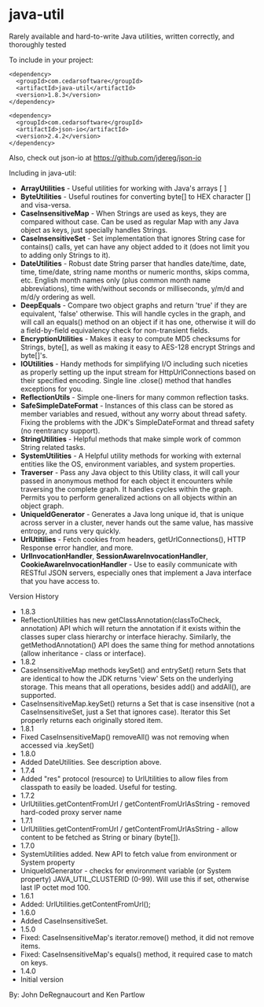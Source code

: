 java-util
=========
Rarely available and hard-to-write Java utilities, written correctly, and thoroughly tested

To include in your project:
```
<dependency>
  <groupId>com.cedarsoftware</groupId>
  <artifactId>java-util</artifactId>
  <version>1.8.3</version>
</dependency>

<dependency>
  <groupId>com.cedarsoftware</groupId>
  <artifactId>json-io</artifactId>
  <version>2.4.2</version>
</dependency>
```

Also, check out json-io at https://github.com/jdereg/json-io

Including in java-util:
* **ArrayUtilities** - Useful utilities for working with Java's arrays [ ]
* **ByteUtilities** - Useful routines for converting byte[] to HEX character [] and visa-versa.
* **CaseInsensitiveMap** - When Strings are used as keys, they are compared without case. Can be used as regular Map with any Java object as keys, just specially handles Strings.
* **CaseInsensitiveSet** - Set implementation that ignores String case for contains() calls, yet can have any object added to it (does not limit you to adding only Strings to it).
* **DateUtilities** - Robust date String parser that handles date/time, date, time, time/date, string name months or numeric months, skips comma, etc. English month names only (plus common month name abbreviations), time with/without seconds or milliseconds, y/m/d and m/d/y ordering as well.
* **DeepEquals** - Compare two object graphs and return 'true' if they are equivalent, 'false' otherwise.  This will handle cycles in the graph, and will call an equals() method on an object if it has one, otherwise it will do a field-by-field equivalency check for non-transient fields.
* **EncryptionUtilities** - Makes it easy to compute MD5 checksums for Strings, byte[], as well as making it easy to AES-128 encrypt Strings and byte[]'s.
* **IOUtilities** - Handy methods for simplifying I/O including such niceties as properly setting up the input stream for HttpUrlConnections based on their specified encoding.  Single line .close() method that handles exceptions for you.
* **ReflectionUtils** - Simple one-liners for many common reflection tasks.
* **SafeSimpleDateFormat** - Instances of this class can be stored as member variables and resued, without any worry about thread safety.  Fixing the problems with the JDK's SimpleDateFormat and thread safety (no reentrancy support).
* **StringUtilities** - Helpful methods that make simple work of common String related tasks.
* **SystemUtilities** - A Helpful utility methods for working with external entities like the OS, environment variables, and system properties.
* **Traverser** - Pass any Java object to this Utility class, it will call your passed in anonymous method for each object it encounters while traversing the complete graph.  It handles cycles within the graph. Permits you to perform generalized actions on all objects within an object graph.
* **UniqueIdGenerator** - Generates a Java long unique id, that is unique across server in a cluster, never hands out the same value, has massive entropy, and runs very quickly.
* **UrlUtitilies** - Fetch cookies from headers, getUrlConnections(), HTTP Response error handler, and more.
* **UrlInvocationHandler**, **SessionAwareInvocationHandler**, **CookieAwareInvocationHandler** - Use to easily communicate with RESTful JSON servers, especially ones that implement a Java interface that you have access to.

Version History
* 1.8.3
 * ReflectionUtilities has new getClassAnnotation(classToCheck, annotation) API which will return the annotation if it exists within the classes super class hierarchy or interface hierachy.  Similarly, the getMethodAnnotation() API does the same thing for method annotations (allow inheritance - class or interface).
* 1.8.2
 * CaseInsensitiveMap methods keySet() and entrySet() return Sets that are identical to how the JDK returns 'view' Sets on the underlying storage.  This means that all operations, besides add() and addAll(), are supported.
 * CaseInsensitiveMap.keySet() returns a Set that is case insensitive (not a CaseInsensitiveSet, just a Set that ignores case).  Iterator this Set properly returns each originally stored item.
* 1.8.1
 * Fixed CaseInsensitiveMap() removeAll() was not removing when accessed via .keySet()
* 1.8.0
 * Added DateUtilities.  See description above.
* 1.7.4
 * Added "res" protocol (resource) to UrlUtilities to allow files from classpath to easily be loaded.  Useful for testing.
* 1.7.2
 * UrlUtilities.getContentFromUrl / getContentFromUrlAsString - removed hard-coded proxy server name
* 1.7.1
 * UrlUtilities.getContentFromUrl / getContentFromUrlAsString - allow content to be fetched as String or binary (byte[]).
* 1.7.0
 * SystemUtilities added.  New API to fetch value from environment or System property
 * UniqueIdGenerator - checks for environment variable (or System property) JAVA_UTIL_CLUSTERID (0-99).  Will use this if set, otherwise last IP octet mod 100.
* 1.6.1
 * Added: UrlUtilities.getContentFromUrl();
* 1.6.0
 * Added CaseInsensitiveSet.
* 1.5.0
 * Fixed: CaseInsensitiveMap's iterator.remove() method, it did not remove items.  
 * Fixed: CaseInsensitiveMap's equals() method, it required case to match on keys.
* 1.4.0
 * Initial version

By: John DeRegnaucourt and Ken Partlow
